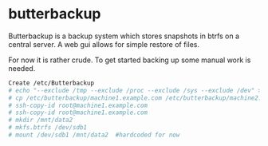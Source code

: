butterbackup
============

Butterbackup is a backup system which stores snapshots in btrfs on a central server. A web gui allows for simple restore of files. 

For now it is rather crude. To get started backing up some manual work is needed.
```bash
Create /etc/Butterbackup
# echo "--exclude /tmp --exclude /proc --exclude /sys --exclude /dev" > /etc/butterbackup/machine1.example.com
# cp /etc/butterbackup/machine1.example.com /etc/butterbackup/machine2.example.com
# ssh-copy-id root@machine1.example.com
# ssh-copy-id root@machine1.example.com
# mkdir /mnt/data2
# mkfs.btrfs /dev/sdb1
# mount /dev/sdb1 /mnt/data2  #hardcoded for now
```